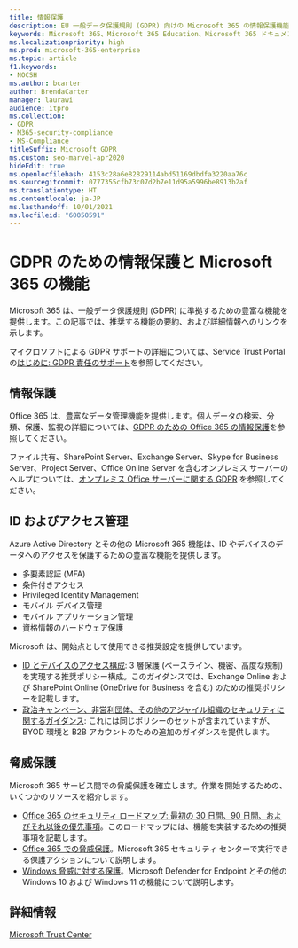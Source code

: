 ```yaml
---
title: 情報保護
description: EU 一般データ保護規則 (GDPR) 向けの Microsoft 365 の情報保護機能について説明します。
keywords: Microsoft 365、Microsoft 365 Education、Microsoft 365 ドキュメント、GDPR
ms.localizationpriority: high
ms.prod: microsoft-365-enterprise
ms.topic: article
f1.keywords:
- NOCSH
ms.author: bcarter
author: BrendaCarter
manager: laurawi
audience: itpro
ms.collection:
- GDPR
- M365-security-compliance
- MS-Compliance
titleSuffix: Microsoft GDPR
ms.custom: seo-marvel-apr2020
hideEdit: true
ms.openlocfilehash: 4153c28a6e82829114abd51169dbdfa3220aa76c
ms.sourcegitcommit: 0777355cfb73c07d2b7e11d95a5996be8913b2af
ms.translationtype: HT
ms.contentlocale: ja-JP
ms.lasthandoff: 10/01/2021
ms.locfileid: "60050591"
---
```

# <a name="information-protection-for-gdpr-with-microsoft-365-capabilities"></a>GDPR のための情報保護と Microsoft 365 の機能

Microsoft 365 は、一般データ保護規則 (GDPR) に準拠するための豊富な機能を提供します。この記事では、推奨する機能の要約、および詳細情報へのリンクを示します。

マイクロソフトによる GDPR サポートの詳細については、Service Trust Portal の[はじめに: GDPR 責任のサポート](https://servicetrust.microsoft.com/ViewPage/GDPRGetStarted)を参照してください。

## <a name="information-protection"></a>情報保護

Office 365 は、豊富なデータ管理機能を提供します。個人データの検索、分類、保護、監視の詳細については、[GDPR のための Office 365 の情報保護](/microsoft-365/compliance/office-365-information-protection-for-gdpr)を参照してください。

ファイル共有、SharePoint Server、Exchange Server、Skype for Business Server、Project Server、Office Online Server を含むオンプレミス サーバーのヘルプについては、[オンプレミス Office サーバーに関する GDPR](/microsoft-365/compliance/gdpr-for-office-servers) を参照してください。 

## <a name="identity-and-access-management"></a>ID およびアクセス管理

Azure Active Directory とその他の Microsoft 365 機能は、ID やデバイスのデータへのアクセスを保護するための豊富な機能を提供します。

- 多要素認証 (MFA)
- 条件付きアクセス
- Privileged Identity Management
- モバイル デバイス管理
- モバイル アプリケーション管理
- 資格情報のハードウェア保護

Microsoft は、開始点として使用できる推奨設定を提供しています。

- [ID とデバイスのアクセス構成](/microsoft-365/security/office-365-security/microsoft-365-policies-configurations): 3 層保護 (ベースライン、機密、高度な規制) を実現する推奨ポリシー構成。このガイダンスでは、Exchange Online および SharePoint Online (OneDrive for Business を含む) のための推奨ポリシーを記載します。
- [政治キャンペーン、非営利団体、その他のアジャイル組織のセキュリティに関するガイダンス](/microsoft-365/security/office-365-security/microsoft-security-guidance-for-political-campaigns-nonprofits-and-other-agile-o): これには同じポリシーのセットが含まれていますが、BYOD 環境と B2B アカウントのための追加のガイダンスを提供します。

## <a name="threat-protection"></a>脅威保護

Microsoft 365 サービス間での脅威保護を確立します。作業を開始するための、いくつかのリソースを紹介します。

- [Office 365 のセキュリティ ロードマップ: 最初の 30 日間、90 日間、およびそれ以後の優先事項](/microsoft-365/security/office-365-security/security-roadmap)。このロードマップには、機能を実装するための推奨事項を記載します。 
- [Office 365 での脅威保護](/microsoft-365/security/office-365-security/protect-against-threats)。Microsoft 365 セキュリティ センターで実行できる保護アクションについて説明します。
- [Windows 脅威に対する保護](/windows/security/threat-protection/)。Microsoft Defender for Endpoint とその他の Windows 10 および Windows 11 の機能について説明します。

## <a name="learn-more"></a>詳細情報

[Microsoft Trust Center](https://www.microsoft.com/trust-center/privacy/gdpr-overview)
